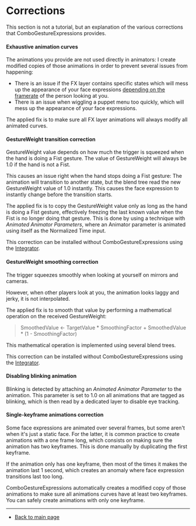 # Corrections

This section is not a tutorial, but an explanation of the various corrections that ComboGestureExpressions provides.

#### Exhaustive animation curves

The animations you provide are not used directly in animators: I create modified copies of those animations in order to prevent several issues from happening:

- There is an issue if the FX layer contains specific states which will mess up the appearance of your face expressions [depending on the framerate](https://github.com/hai-vr/combo-gesture-expressions-av3/issues/22) of the person looking at you.
- There is an issue when wiggling a puppet menu too quickly, which will mess up the appearance of your face expressions.

The applied fix is to make sure all FX layer animations will always modify all animated curves. 

#### GestureWeight transition correction

GestureWeight value depends on how much the trigger is squeezed when the hand is doing a Fist gesture. The value of GestureWeight will always be 1.0 if the hand is not a Fist.

This causes an issue right when the hand stops doing a Fist gesture: The animation will transition to another state, but the blend tree read the new GestureWeight value of 1.0 instantly. This causes the face expression to instantly change before the transition starts.

The applied fix is to copy the GestureWeight value only as long as the hand is doing a Fist gesture, effectively freezing the last known value when the Fist is no longer doing that gesture. This is done by using a technique with *Animated Animator Parameters*, where an Animator parameter is animated using itself as the Normalized Time input.

This correction can be installed without ComboGestureExpressions using the [Integrator](integrator.md).

#### GestureWeight smoothing correction

The trigger squeezes smoothly when looking at yourself on mirrors and cameras.

However, when other players look at you, the animation looks laggy and jerky, it is not interpolated.

The applied fix is to smooth that value by performing a mathematical operation on the received GestureWeight:

> SmoothedValue ← TargetValue * SmoothingFactor + SmoothedValue * (1 - SmoothingFactor)

This mathematical operation is implemented using several blend trees.

This correction can be installed without ComboGestureExpressions using the [Integrator](integrator.md).

#### Disabling blinking animation

Blinking is detected by attaching an *Animated Animator Parameter* to the animation. This parameter is set to 1.0 on all animations that are tagged as blinking, which is then read by a dedicated layer to disable eye tracking.

#### Single-keyframe animations correction

Some face expressions are animated over several frames, but some aren't when it's just a static face. For the latter, it is common practice to create animations with a one frame long, which consists on making sure the animation has two keyframes. This is done manually by duplicating the first keyframe.

If the animation only has one keyframe, then most of the times it makes the animation last 1 second, which creates an anomaly where face expression transitions last too long.

ComboGestureExpressions automatically creates a modified copy of those animations to make sure all animations curves have at least two keyframes. You can safely create animations with only one keyframe.

---

- [Back to main page](index.md)
